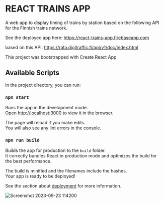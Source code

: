 # REACT TRAINS APP

A web app to display timing of trains by station based on the following API for the Finnish trains network.

See the deployed app here: https://react-trains-app.firebaseapp.com


based on this API: 
https://rata.digitraffic.fi/api/v1/doc/index.html



This project was bootstrapped with Create React App

## Available Scripts

In the project directory, you can run:

### `npm start`

Runs the app in the development mode.<br>
Open [http://localhost:3000](http://localhost:3000) to view it in the browser.

The page will reload if you make edits.<br>
You will also see any lint errors in the console.

### `npm run build`

Builds the app for production to the `build` folder.<br>
It correctly bundles React in production mode and optimizes the build for the best performance.

The build is minified and the filenames include the hashes.<br>
Your app is ready to be deployed!

See the section about [deployment](https://facebook.github.io/create-react-app/docs/deployment) for more information.

![Screenshot 2023-09-23 114200](https://github.com/saivamshigudem/21J45A1203/assets/94056823/f8d7d9f5-4539-45b2-a98b-34db58d588ca)


